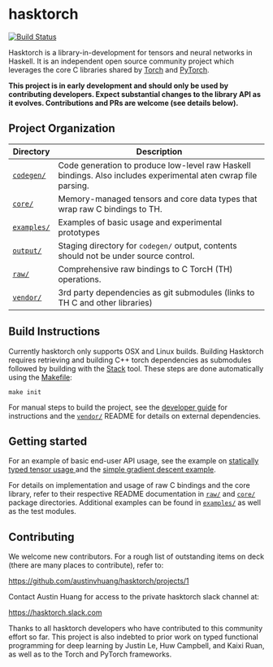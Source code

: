 # hasktorch

[![Build Status](https://circleci.com/gh/austinvhuang/hasktorch/tree/master.svg?style=shield&circle-token=9455d7cc953a58204f4d8dd683e9fa03fd5b2744)](https://circleci.com/gh/austinvhuang/hasktorch/tree/master)

Hasktorch is a library-in-development for tensors and neural networks in
Haskell. It is an independent open source community project which leverages the
core C libraries shared by [Torch](http://torch.ch/) and
[PyTorch](http://pytorch.org/).

**This project is in early development and should only be used by contributing
developers. Expect substantial changes to the library API as it evolves.
Contributions and PRs are welcome (see details below).**

## Project Organization

| Directory | Description |
| --------- | ----------- |
| [`codegen/`][codegen] | Code generation to produce low-level raw Haskell bindings. Also includes experimental aten cwrap file parsing.
| [`core/`][core] | Memory-managed tensors and core data types that wrap raw C bindings to TH.
| [`examples/`][examples] | Examples of basic usage and experimental prototypes |
| [`output/`][output] | Staging directory for `codegen/` output, contents should not be under source control.
| [`raw/`][raw] | Comprehensive raw bindings to C TorcH (TH) operations.
| [`vendor/`][vendor] | 3rd party dependencies as git submodules (links to TH C and other libraries)

## Build Instructions 

Currently hasktorch only supports OSX and Linux builds. Building Hasktorch
requires retrieving and building C++ torch dependencies as submodules followed
by building with the [Stack](https://docs.haskellstack.org/en/stable/README/)
tool. These steps are done automatically using the [Makefile][makefile]:

```
make init
```

For manual steps to build the project, see the [developer guide][developers] for
instructions and the [`vendor/`][vendor] README for details on external
dependencies.

## Getting started

For an example of basic end-user API usage, see the example on [statically typed
tensor usage
](https://github.com/austinvhuang/hasktorch/blob/master/examples/static-tensor-usage/StaticTensorUsage.hs)
and the [simple gradient descent
example](https://github.com/austinvhuang/hasktorch/blob/master/examples/gradient-descent/GradientDescent.hs).

For details on implementation and usage of raw C bindings and the core library,
refer to their respective README documentation in [`raw/`][raw] and
[`core/`][core] package directories. Additional examples can be found in
[`examples/`][examples] as well as the test modules.

## Contributing

We welcome new contributors. For a rough list of outstanding items on deck
(there are many places to contribute), refer to:

https://github.com/austinvhuang/hasktorch/projects/1

Contact Austin Huang for access to the private hasktorch slack channel at:

https://hasktorch.slack.com 

Thanks to all hasktorch developers who have contributed to this community effort
so far. This project is also indebted to prior work on typed functional
programming for deep learning by Justin Le, Huw Campbell, and Kaixi Ruan, as
well as to the Torch and PyTorch frameworks.

<!-- project directory links -->
[developers]: ./DEVELOPERS.md
[makefile]: ./Makefile
[codegen]: ./codegen/
[core]: ./core/
[examples]: ./examples/
[output]: ./output/
[raw]: ./raw/
[vendor]: ./vendor/
